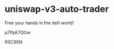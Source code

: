 # uniswap-v3-auto-trader
Free your hands in the defi world!






































p7IfpE7QGw

RSC9XN
